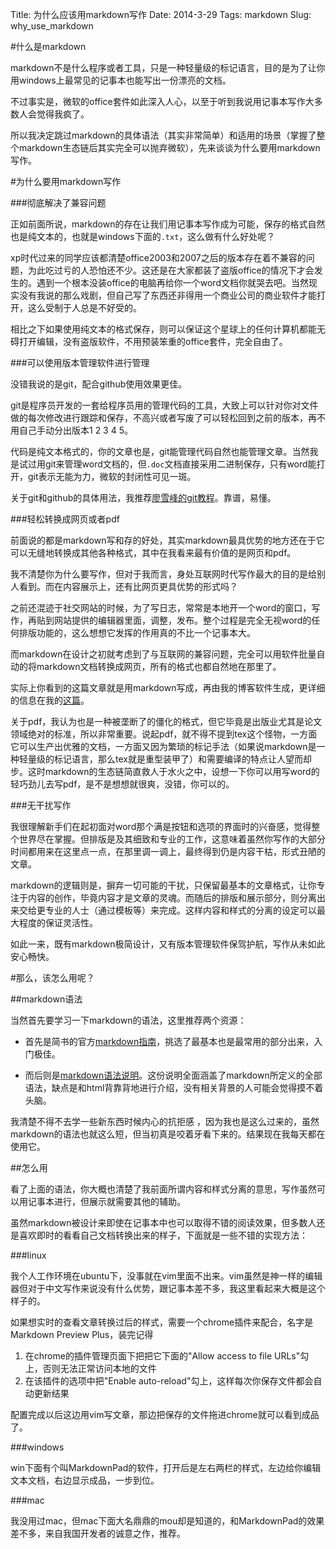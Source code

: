 Title: 为什么应该用markdown写作
Date: 2014-3-29
Tags: markdown
Slug: why_use_markdown

#什么是markdown

markdown不是什么程序或者工具，只是一种轻量级的标记语言，目的是为了让你用windows上最常见的记事本也能写出一份漂亮的文档。

不过事实是，微软的office套件如此深入人心，以至于听到我说用记事本写作大多数人会觉得我疯了。

所以我决定跳过markdown的具体语法（其实非常简单）和适用的场景（掌握了整个markdown生态链后其实完全可以抛弃微软），先来谈谈为什么要用markdown写作。

#为什么要用markdown写作

###彻底解决了兼容问题

正如前面所说，markdown的存在让我们用记事本写作成为可能，保存的格式自然也是纯文本的，也就是windows下面的`.txt`，这么做有什么好处呢？

xp时代过来的同学应该都清楚office2003和2007之后的版本存在着不兼容的问题，为此吃过亏的人恐怕还不少。这还是在大家都装了盗版office的情况下才会发生的。遇到一个根本没装office的电脑再给你一个word文档你就哭去吧。当然现实没有我说的那么戏剧，但自己写了东西还非得用一个商业公司的商业软件才能打开，这么受制于人总是不好受的。

相比之下如果使用纯文本的格式保存，则可以保证这个星球上的任何计算机都能无碍打开编辑，没有盗版软件，不用预装笨重的office套件，完全自由了。

###可以使用版本管理软件进行管理

没错我说的是git，配合github使用效果更佳。

git是程序员开发的一套给程序员用的管理代码的工具，大致上可以针对你对文件做的每次修改进行跟踪和保存，不高兴或者写废了可以轻松回到之前的版本，再不用自己手动分出版本1 2 3 4 5。

代码是纯文本格式的，你的文章也是，git能管理代码自然也能管理文章。当然我是试过用git来管理word文档的，但`.doc`文档直接采用二进制保存，只有word能打开，git表示无能为力，微软的封闭性可见一斑。

关于git和github的具体用法，我推荐[廖雪峰的git教程](http://www.liaoxuefeng.com/wiki/0013739516305929606dd18361248578c67b8067c8c017b000)。靠谱，易懂。

###轻松转换成网页或者pdf

前面说的都是markdown写和存的好处，其实markdown最具优势的地方还在于它可以无缝地转换成其他各种格式，其中在我看来最有价值的是网页和pdf。

我不清楚你为什么要写作，但对于我而言，身处互联网时代写作最大的目的是给别人看到。而在内容展示上，还有比网页更具优势的形式吗？

之前还混迹于社交网站的时候，为了写日志，常常是本地开一个word的窗口，写作，再贴到网站提供的编辑器里面，调整，发布。整个过程是完全无视word的任何排版功能的，这么想想它发挥的作用真的不比一个记事本大。

而markdown在设计之初就考虑到了与互联网的兼容问题，完全可以用软件批量自动的将markdown文档转换成网页，所有的格式也都自然地在那里了。

实际上你看到的这篇文章就是用markdown写成，再由我的博客软件生成，更详细的信息在我的[这篇]({filename}../blog/howtobuildyourblog.md)。

关于pdf，我认为也是一种被垄断了的僵化的格式，但它毕竟是出版业尤其是论文领域绝对的标准，所以非常重要。说起pdf，就不得不提到tex这个怪物，一方面它可以生产出优雅的文档，一方面又因为繁琐的标记手法（如果说markdown是一种轻量级的标记语言，那么tex就是重型装甲了）和需要编译的特点让人望而却步。这时markdown的生态链简直救人于水火之中，设想一下你可以用写word的轻巧劲儿去写pdf，是不是想想就很爽，没错，你可以的。


###无干扰写作

我很理解新手们在起初面对word那个满是按钮和选项的界面时的兴奋感，觉得整个世界尽在掌握。但排版是及其细致和专业的工作，这意味着虽然你写作的大部分时间都用来在这里点一点，在那里调一调上，最终得到仍是内容干枯，形式丑陋的文章。

markdown的逻辑则是，摒弃一切可能的干扰，只保留最基本的文章格式，让你专注于内容的创作，毕竟内容才是文章的灵魂。而随后的排版和展示部分，则分离出来交给更专业的人士（通过模板等）来完成。这样内容和样式的分离的设定可以最大程度的保证灵活性。

如此一来，既有markdown极简设计，又有版本管理软件保驾护航，写作从未如此安心畅快。

#那么，该怎么用呢？

##markdown语法

当然首先要学习一下markdown的语法，这里推荐两个资源：

- 首先是简书的官方[markdown指南](http://jianshu.io/p/q81RER)，挑选了最基本也是最常用的部分出来，入门极佳。

- 而后则是[markdown语法说明](http://wowubuntu.com/markdown/)。这份说明全面涵盖了markdown所定义的全部语法，缺点是和html背靠背地进行介绍，没有相关背景的人可能会觉得摸不着头脑。

我清楚不得不去学一些新东西时候内心的抗拒感 ，因为我也是这么过来的，虽然markdown的语法也就这么短，但当初真是咬着牙看下来的。结果现在我每天都在使用它。

##怎么用

看了上面的语法，你大概也清楚了我前面所谓内容和样式分离的意思，写作虽然可以用记事本进行，但展示就需要其他的辅助。 

虽然markdown被设计来即使在记事本中也可以取得不错的阅读效果，但多数人还是喜欢即时的看看自己文档转换出来的样子，下面就是一些不错的实现方法：

###linux

我个人工作环境在ubuntu下，没事就在vim里面不出来。vim虽然是神一样的编辑器但对于中文写作来说没有什么优势，跟记事本差不多，我这里看起来大概是这个样子的。

如果想实时的查看文章转换过后的样式，需要一个chrome插件来配合，名字是Markdown Preview Plus，装完记得

1. 在chrome的插件管理页面下把把它下面的"Allow access to file URLs"勾上，否则无法正常访问本地的文件
2. 在该插件的选项中把"Enable auto-reload"勾上，这样每次你保存文件都会自动更新结果

配置完成以后这边用vim写文章，那边把保存的文件拖进chrome就可以看到成品了。

###windows

win下面有个叫MarkdownPad的软件，打开后是左右两栏的样式，左边给你编辑文本文档，右边显示成品，一步到位。

###mac

我没用过mac，但mac下面大名鼎鼎的mou却是知道的，和MarkdownPad的效果差不多，来自我国开发者的诚意之作，推荐。
